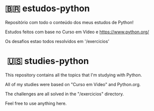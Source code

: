 # 🇧🇷 estudos-python

Repositório com todo o conteúdo dos meus estudos de Python!

Estudos feitos com base no Curso em Vídeo e https://www.python.org/

Os desafios estao todos resolvidos em '/exercicios'



# 󠁧󠁥󠁮󠁧 🇺🇸 studies-python

This repository contains all the topics that I'm studying with Python.

All of my studies were based on "Curso em Video" and Python.org.

The challenges are all solved in the "/exercicios" directory.

Feel free to use anything here.
